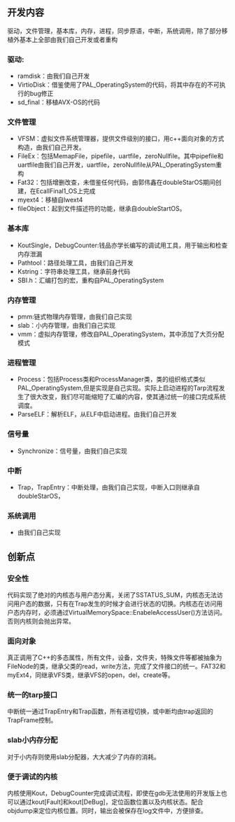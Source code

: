 ## 开发内容
驱动，文件管理，基本库，内存，进程，同步原语，中断，系统调用，除了部分移植外基本上全部由我们自己开发或者重构
### 驱动:
- ramdisk：由我们自己开发
- VirtioDisk：借鉴使用了PAL_OperatingSystem的代码，将其中存在的不可执行的bug修正
- sd_final：移植AVX-OS的代码
### 文件管理
- VFSM：虚拟文件系统管理器，提供文件级别的接口，用c++面向对象的方式构造，由我们自己开发。
- FileEx：包括MemapFile，pipefile，uartfile，zeroNullfile。其中pipefile和uartfile由我们自己开发，uartfile，zeroNullfile从PAL_OperatingSystem重构
- Fat32：包括增删改查，未借鉴任何代码，由郭伟鑫在doubleStarOS期间创建，在EcallFinal1_OS上完成
- myext4：移植自lwext4
- fileObject：起到文件描述符的功能，继承自doubleStartOS。
### 基本库
- KoutSingle，DebugCounter:钱品亦学长编写的调试用工具，用于输出和检查内存泄漏
- Pathtool：路径处理工具，由我们自己开发
- Kstring：字符串处理工具，继承前身代码
- SBI.h：汇编打包的宏，重构自PAL_OperatingSystem
### 内存管理
- pmm:链式物理内存管理，由我们自己实现
- slab：小内存管理，由我们自己实现
- vmm：虚拟内存管理，修改自PAL_OperatingSystem，其中添加了大页分配模式
### 进程管理
- Process：包括Process类和ProcessManager类，类的组织格式类似PAL_OperatingSystem,但是实现是自己实现。实际上启动进程的Tarp流程发生了很大改变，我们尽可能缩短了汇编的内容，使其通过统一的接口完成系统调度。
- ParseELF：解析ELF，从ELF中启动进程。由我们自己开发
### 信号量
- Synchronize：信号量，由我们自己实现
### 中断
- Trap，TrapEntry：中断处理，由我们自己实现，中断入口则继承自doubleStarOS，
### 系统调用
- 由我们自己实现

## 创新点
### 安全性
代码实现了绝对的内核态与用户态分离，关闭了SSTATUS_SUM，内核态无法访问用户态的数据，只有在Trap发生的时候才会进行状态的切换。内核态在访问用户态内存时，必须通过VirtualMemorySpace::EnabeleAccessUser()方法访问。否则内核则会抛出异常。

### 面向对象
真正调用了C++的多态属性，所有文件，设备，文件夹，特殊文件等都被抽象为FileNode的类，继承父类的read，write方法，完成了文件接口的统一。FAT32和myExt4，同继承VFS类，继承VFS的open，del，create等。

### 统一的tarp接口
中断统一通过TrapEntry和Trap函数，所有进程切换，或中断均由trap返回的TrapFrame控制。

### slab小内存分配
对于小内存则使用slab分配器，大大减少了内存的消耗。

### 便于调试的内核
内核使用Kout，DebugCounter完成调试流程，即使在gdb无法使用的开发版上也可以通过kout[Fault]和kout[DeBug]，定位函数位置以及内核状态。配合objdump来定位内核位置。同时，输出会被保存在log文件中，方便排查。


